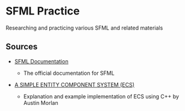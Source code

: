 # SFML Practice

Researching and practicing various SFML and related materials

## Sources

- [SFML Documentation](https://www.sfml-dev.org/documentation/2.6.1/)
    - The official documentation for SFML

- [A SIMPLE ENTITY COMPONENT SYSTEM (ECS)](https://austinmorlan.com/posts/entity_component_system/)
    - Explanation and example implementation of ECS using C++ by Austin Morlan